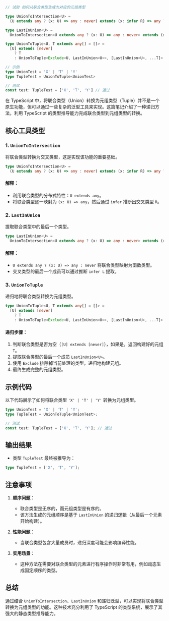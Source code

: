 ```ts
// 试验 如何从联合类型生成为对应的元组类型

type UnionToIntersection<U> =
  (U extends any ? (x: U) => any : never) extends (x: infer R) => any ? R : never

type LastInUnion<U> =
  UnionToIntersection<U extends any ? (x: U) => any : never> extends (x: infer L) => any ? L : never

type UnionToTuple<U, T extends any[] = []> =
  [U] extends [never]
    ? T
    : UnionToTuple<Exclude<U, LastInUnion<U>>, [LastInUnion<U>, ...T]>

// 示例
type UnionTest = 'X' | 'T' | 'Y'
type TupleTest = UnionToTuple<UnionTest>

// 测试
const test: TupleTest = ['X', 'T', 'Y'] // 通过
```

在 TypeScript 中，将联合类型（Union）转换为元组类型（Tuple）并不是一个原生功能，但可以通过一些复杂的泛型工具来实现。这篇笔记介绍了一种递归方法，利用 TypeScript 的类型推导能力完成联合类型到元组类型的转换。

## 核心工具类型

### 1. `UnionToIntersection`
将联合类型转换为交叉类型，这是实现该功能的重要基础。

```typescript
type UnionToIntersection<U> =
  (U extends any ? (x: U) => any : never) extends (x: infer R) => any ? R : never
```

#### 解释：
- 利用联合类型的分布式特性：`U extends any`。
- 将联合类型逐一映射为 `(x: U) => any`，然后通过 `infer` 推断出交叉类型 `R`。

### 2. `LastInUnion`
提取联合类型中的最后一个类型。

```typescript
type LastInUnion<U> =
  UnionToIntersection<U extends any ? (x: U) => any : never> extends (x: infer L) => any ? L : never
```

#### 解释：
- `U extends any ? (x: U) => any : never` 将联合类型映射为函数类型。
- 交叉类型的最后一个成员可以通过推断 `infer L` 提取。

### 3. `UnionToTuple`
递归地将联合类型转换为元组类型。

```typescript
type UnionToTuple<U, T extends any[] = []> =
  [U] extends [never]
    ? T
    : UnionToTuple<Exclude<U, LastInUnion<U>>, [LastInUnion<U>, ...T]>
```

#### 递归步骤：
1. 判断联合类型是否为空（`[U] extends [never]`），如果是，返回构建好的元组 `T`。
2. 提取联合类型的最后一个成员 `LastInUnion<U>`。
3. 使用 `Exclude` 排除掉当前处理的类型，递归地构建元组。
4. 最终生成完整的元组类型。

## 示例代码

以下代码展示了如何将联合类型 `'X' | 'T' | 'Y'` 转换为元组类型。

```typescript
type UnionTest = 'X' | 'T' | 'Y';
type TupleTest = UnionToTuple<UnionTest>;

// 测试
const test: TupleTest = ['X', 'T', 'Y']; // 通过
```

## 输出结果
- 类型 `TupleTest` 最终被推导为：

```typescript
type TupleTest = ['X', 'T', 'Y'];
```

## 注意事项
1. **顺序问题**：
   - 联合类型是无序的，而元组类型是有序的。
   - 该方法生成的元组顺序是基于 `LastInUnion` 的递归逻辑（从最后一个元素开始构建）。

2. **性能问题**：
   - 当联合类型包含大量成员时，递归深度可能会影响编译性能。

3. **实用场景**：
   - 这种方法在需要对联合类型的元素进行有序操作时非常有用，例如动态生成固定顺序的类型。

## 总结
通过结合 `UnionToIntersection`、`LastInUnion` 和递归泛型，可以实现将联合类型转换为元组类型的功能。这种技术充分利用了 TypeScript 的类型系统，展示了其强大的静态类型推导能力。
